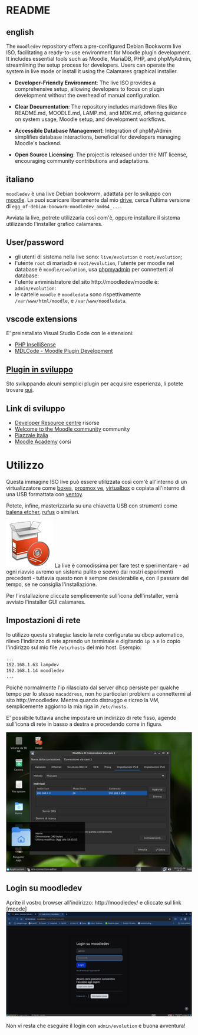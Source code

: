 # README


## english
The `moodledev` repository offers a pre-configured Debian Bookworm live ISO, facilitating a ready-to-use environment for Moodle plugin development. It includes essential tools such as Moodle, MariaDB, PHP, and phpMyAdmin, streamlining the setup process for developers. Users can operate the system in live mode or install it using the Calamares graphical installer.

* **Developer-Friendly Environment**: The live ISO provides a comprehensive setup, allowing developers to focus on plugin development without the overhead of manual configuration.

* **Clear Documentation**: The repository includes markdown files like README.md, MOODLE.md, LAMP.md, and MDK.md, offering guidance on system usage, Moodle setup, and development workflows.

* **Accessible Database Management**: Integration of phpMyAdmin simplifies database interactions, beneficial for developers managing Moodle's backend.

* **Open Source Licensing**: The project is released under the MIT license, encouraging community contributions and adaptations.

## italiano
`moodledev` è una live Debian bookworm, adattata per lo sviluppo con [moodle](./MOODLE.md). La puoi scaricare liberamente dal mio [drive](https://drive.google.com/drive/folders/18QIqicyecLMuU1Zmb2E039gWawzZuy3e?dmr=1&ec=wgc-drive-globalnav-goto), cerca l'ultima versione di `egg_of-debian-booworm-moodledev_amd64_...`.

Avviata la live, potrete utilizzarla così com'è, oppure installare il sistema utilizzando l'installer grafico calamares.

## User/password
* gli utenti di sistema nella live sono: `live/evolution` e `root/evolution`;
* l'utente `root` di mariadb è `root/evolution`, l'utente per moodle nel database è `moodle/evolution`, usa [phpmyadmin](http://moodledev/phpmyadmin) per connetterti al database:
* l'utente amministratore del sito http://moodledev/moodle è: `admin/evolution`:
* le cartelle `moodle` e `moodledata` sono rispettivamente `/var/www/html/moodle`, e `/var/www/moodledata`.

## vscode extensions
E' preinstallato Visual Studio Code con le estensioni: 
* [PHP InselliSense](https://marketplace.visualstudio.com/items?itemName=zobo.php-intellisense)
* [MDLCode - Moodle Plugin Development](https://marketplace.visualstudio.com/items?itemName=LMSCloud.mdlcode)

## [Plugin in sviluppo](https://github.com/pieroproietti?tab=repositories&q=moodle-&type=&language=&sort=)
Sto sviluppando alcuni semplici plugin per acquisire esperienza, li potete trovare [qui](https://github.com/pieroproietti?tab=repositories&q=moodle-&type=&language=&sort=).

## Link di sviluppo 
* [Developer Resource centre](https://moodledev.io/) risorse
* [Welcome to the Moodle community](https://moodle.org/) community
* [Piazzale Italia](https://moodle.org/mod/forum/view.php?id=956)
* [Moodle Academy](https://moodle.academy/) corsi

# Utilizzo
Questa immagine ISO live può essere utilizzata così com'è all'interno di un virtualizzatore come [boxes](https://apps.gnome.org/en/Boxes/), [proxmox ve](https://pve.proxmox.com/wiki/Main_Page), [virtualbox](https://www.virtualbox.org/) o copiata all'interno di una USB formattata con [ventoy](https://www.ventoy.net/en/index.html).

Potete, infine, masterizzarla su una chiavetta USB con strumenti come [balena etcher](https://etcher.balena.io/), [rufus](https://rufus.ie/it/) o similari.


![](./img/install-system.png)
La live è comodissima per fare test e sperimentare - ad ogni riavvio avremo un sistema pulito e scevro dai nostri esperimenti precedent - tuttavia  questo non è sempre desiderabile e, con il passare del tempo, se ne consiglia l'installazione.

Per l'installazione cliccate semplicemente sull'icona dell'installer, verrà avviato l'installer GUI calamares.

## Impostazioni di rete
Io utilizzo questa strategia: lascio la rete configurata su dbcp automatico, rilevo l'indirizzo di rete aprendo un terminale e digitando `ip a` e lo copio l'indirizzo sul mio file `/etc/hosts` del mio host. Esempio:
```
...
192.168.1.63 lampdev
192.168.1.14 moodledev
...
```
Poichè normalmente l'ip rilasciato dal server dhcp persiste per qualche tempo per lo stesso `macaddress`, non ho particolari problemi a connettermi al sito http://moodledev. Mentre quando distruggo e ricreo la VM, semplicemente aggiorno la mia riga in `/etc/hosts`.

E' possibile tuttavia anche impostare un indirizzo di rete fisso, agendo sull'icona di rete in basso a destra e procedendo come in figura.

![](./img/configura-rete.png)


## Login su moodledev
Aprite il vostro browser all'indirizzo: http://moodledev/ e cliccate sul link [moode]
![](./img/moodledev-login.png)

Non vi resta che eseguire il login con `admin/evolution` e buona avventura!


